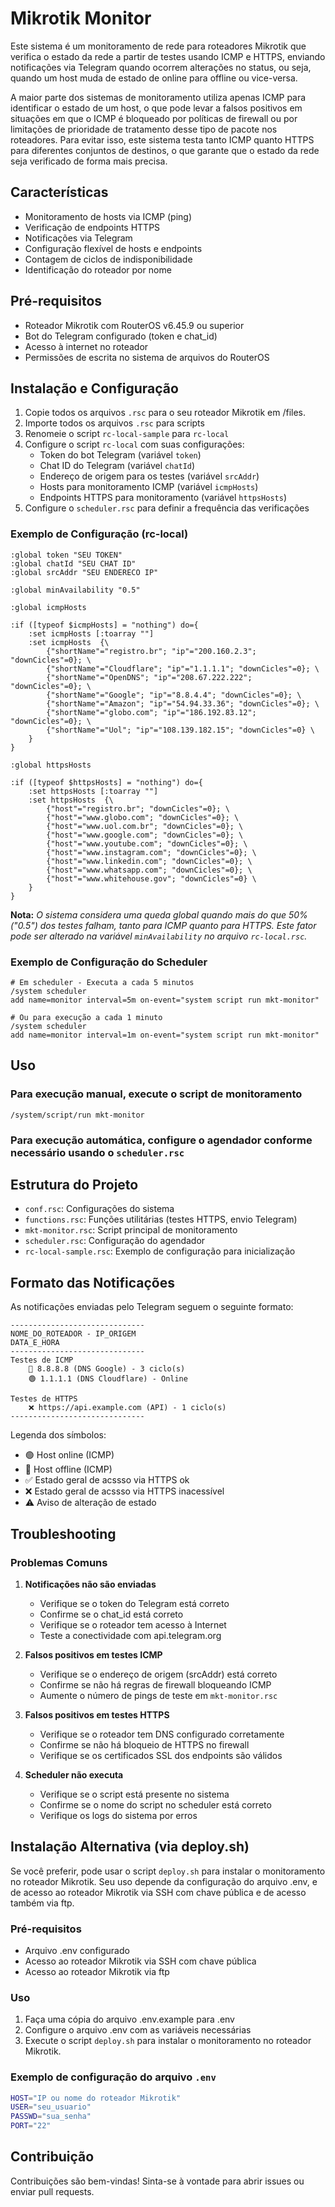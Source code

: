 # Mikrotik Monitor

Este sistema é um monitoramento de rede para roteadores Mikrotik que verifica o estado da rede a partir de testes usando ICMP e HTTPS, enviando notificações via Telegram quando ocorrem alterações no status, ou seja, quando um host muda de estado de online para offline ou vice-versa.

A maior parte dos sistemas de monitoramento utiliza apenas ICMP para identificar o estado de um host, o que pode levar a falsos positivos em situações em que o ICMP é bloqueado por políticas de firewall ou por limitações de prioridade de tratamento desse tipo de pacote nos roteadores. Para evitar isso, este sistema testa tanto ICMP quanto HTTPS para diferentes conjuntos de destinos, o que garante que o estado da rede seja verificado de forma mais precisa.

## Características

- Monitoramento de hosts via ICMP (ping)
- Verificação de endpoints HTTPS
- Notificações via Telegram
- Configuração flexível de hosts e endpoints
- Contagem de ciclos de indisponibilidade
- Identificação do roteador por nome

## Pré-requisitos

- Roteador Mikrotik com RouterOS v6.45.9 ou superior
- Bot do Telegram configurado (token e chat_id)
- Acesso à internet no roteador
- Permissões de escrita no sistema de arquivos do RouterOS

## Instalação e Configuração

1. Copie todos os arquivos `.rsc` para o seu roteador Mikrotik em /files.
2. Importe todos os arquivos `.rsc` para scripts
3. Renomeie o script `rc-local-sample` para `rc-local`
4. Configure o script `rc-local` com suas configurações:
   - Token do bot Telegram (variável `token`)
   - Chat ID do Telegram (variável `chatId`)
   - Endereço de origem para os testes (variável `srcAddr`)
   - Hosts para monitoramento ICMP (variável `icmpHosts`)
   - Endpoints HTTPS para monitoramento (variável `httpsHosts`)
5. Configure o `scheduler.rsc` para definir a frequência das verificações

### Exemplo de Configuração (rc-local)

```routeros
:global token "SEU TOKEN"
:global chatId "SEU CHAT ID"
:global srcAddr "SEU ENDERECO IP"

:global minAvailability "0.5"

:global icmpHosts

:if ([typeof $icmpHosts] = "nothing") do={
    :set icmpHosts [:toarray ""]
    :set icmpHosts  {\
        {"shortName"="registro.br"; "ip"="200.160.2.3"; "downCicles"=0}; \
        {"shortName"="Cloudflare"; "ip"="1.1.1.1"; "downCicles"=0}; \
        {"shortName"="OpenDNS"; "ip"="208.67.222.222"; "downCicles"=0}; \
        {"shortName"="Google"; "ip"="8.8.4.4"; "downCicles"=0}; \
        {"shortName"="Amazon"; "ip"="54.94.33.36"; "downCicles"=0}; \
        {"shortName"="globo.com"; "ip"="186.192.83.12"; "downCicles"=0}; \
        {"shortName"="Uol"; "ip"="108.139.182.15"; "downCicles"=0} \
    }
}

:global httpsHosts

:if ([typeof $httpsHosts] = "nothing") do={
    :set httpsHosts [:toarray ""]
    :set httpsHosts  {\
        {"host"="registro.br"; "downCicles"=0}; \
        {"host"="www.globo.com"; "downCicles"=0}; \
        {"host"="www.uol.com.br"; "downCicles"=0}; \
        {"host"="www.google.com"; "downCicles"=0}; \
        {"host"="www.youtube.com"; "downCicles"=0}; \
        {"host"="www.instagram.com"; "downCicles"=0}; \
        {"host"="www.linkedin.com"; "downCicles"=0}; \
        {"host"="www.whatsapp.com"; "downCicles"=0}; \
        {"host"="www.whitehouse.gov"; "downCicles"=0} \
    }
}
```

**Nota:** *O sistema considera uma queda global quando mais do que 50% ("0.5") dos testes falham, tanto para ICMP quanto para HTTPS. Este fator pode ser alterado na variável `minAvailability` no arquivo `rc-local.rsc`.*

### Exemplo de Configuração do Scheduler

```routeros
# Em scheduler - Executa a cada 5 minutos
/system scheduler
add name=monitor interval=5m on-event="system script run mkt-monitor"

# Ou para execução a cada 1 minuto
/system scheduler
add name=monitor interval=1m on-event="system script run mkt-monitor"
```

## Uso

### Para execução manual, execute o script de monitoramento

```routeros
/system/script/run mkt-monitor
```

### Para execução automática, configure o agendador conforme necessário usando o `scheduler.rsc`

## Estrutura do Projeto

- `conf.rsc`: Configurações do sistema
- `functions.rsc`: Funções utilitárias (testes HTTPS, envio Telegram)
- `mkt-monitor.rsc`: Script principal de monitoramento
- `scheduler.rsc`: Configuração do agendador
- `rc-local-sample.rsc`: Exemplo de configuração para inicialização

## Formato das Notificações

As notificações enviadas pelo Telegram seguem o seguinte formato:

```text
------------------------------
NOME_DO_ROTEADOR - IP_ORIGEM
DATA_E_HORA
------------------------------
Testes de ICMP
    🔴 8.8.8.8 (DNS Google) - 3 ciclo(s)
    🟢 1.1.1.1 (DNS Cloudflare) - Online

Testes de HTTPS
    ❌ https://api.example.com (API) - 1 ciclo(s)
------------------------------
```

Legenda dos símbolos:

- 🟢 Host online (ICMP)
- 🔴 Host offline (ICMP)
- ✅ Estado geral de acssso via HTTPS ok
- ❌ Estado geral de acssso via HTTPS inacessível
- ⚠️ Aviso de alteração de estado

## Troubleshooting

### Problemas Comuns

1. **Notificações não são enviadas**

   - Verifique se o token do Telegram está correto
   - Confirme se o chat_id está correto
   - Verifique se o roteador tem acesso à Internet
   - Teste a conectividade com api.telegram.org

2. **Falsos positivos em testes ICMP**

   - Verifique se o endereço de origem (srcAddr) está correto
   - Confirme se não há regras de firewall bloqueando ICMP
   - Aumente o número de pings de teste em `mkt-monitor.rsc`

3. **Falsos positivos em testes HTTPS**

   - Verifique se o roteador tem DNS configurado corretamente
   - Confirme se não há bloqueio de HTTPS no firewall
   - Verifique se os certificados SSL dos endpoints são válidos

4. **Scheduler não executa**
   - Verifique se o script está presente no sistema
   - Confirme se o nome do script no scheduler está correto
   - Verifique os logs do sistema por erros

## Instalação Alternativa (via deploy.sh)

Se você preferir, pode usar o script `deploy.sh` para instalar o monitoramento no roteador Mikrotik. Seu uso depende da configuração do arquivo .env, e de acesso ao roteador Mikrotik via SSH com chave pública e de acesso também via ftp.

### Pré-requisitos

- Arquivo .env configurado
- Acesso ao roteador Mikrotik via SSH com chave pública
- Acesso ao roteador Mikrotik via ftp

### Uso

1. Faça uma cópia do arquivo .env.example para .env
2. Configure o arquivo .env com as variáveis necessárias
3. Execute o script `deploy.sh` para instalar o monitoramento no roteador Mikrotik.

### Exemplo de configuração do arquivo `.env`

```bash
HOST="IP ou nome do roteador Mikrotik"
USER="seu_usuario"
PASSWD="sua_senha"
PORT="22"
```

## Contribuição

Contribuições são bem-vindas! Sinta-se à vontade para abrir issues ou enviar pull requests.
